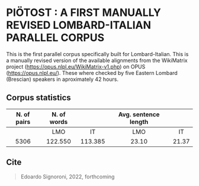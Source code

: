 # PIÖTOST : A FIRST MANUALLY REVISED LOMBARD-ITALIAN PARALLEL CORPUS

This is the first parallel corpus specifically built for Lombard-Italian. This is a manually revised version of the available alignments from the WikiMatrix project (https://opus.nlpl.eu/WikiMatrix-v1.php) on OPUS (https://opus.nlpl.eu/). These where checked by five Eastern Lombard (Brescian) speakers in aproximately 42 hours.

## Corpus statistics

| N. of pairs | N. of words |         | Avg. sentence length |       |
|:-----------:|:-----------:|:-------:|:--------------------:|:-----:|
|             |     LMO     |    IT   |          LMO         |   IT  |
|     5306    |   122.550   | 113.385 |         23.10        | 21.37 |

## Cite

> Edoardo Signoroni, 2022, forthcoming